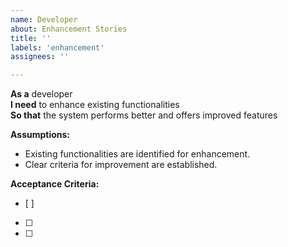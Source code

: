 ```yaml
---
name: Developer
about: Enhancement Stories
title: ''
labels: 'enhancement'
assignees: ''

---
```


**As a** developer  
**I need** to enhance existing functionalities  
**So that** the system performs better and offers improved features  

**Assumptions:** 
* Existing functionalities are identified for enhancement.
* Clear criteria for improvement are established.

**Acceptance Criteria:**
- [ ] 
- [ ] 
- [ ] 